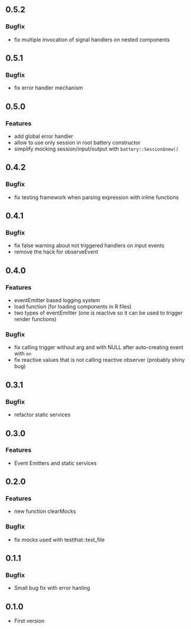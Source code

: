 ## 0.5.2
### Bugfix
* fix multiple invocation of signal handlers on nested components

## 0.5.1
### Bugfix
* fix error handler mechanism

## 0.5.0
### Features
* add global error handler
* allow to use only session in root battery constructor
* simplify mocking session/input/output with `battery::Session$new()`

## 0.4.2
### Bugfix
* fix testing framework when parsing expression with inline functions

## 0.4.1
### Bugfix
* fix false warning about not triggered handlers on input events
* remove the hack for observeEvent

## 0.4.0
### Features
* eventEmitter based logging system
* load function (for loading components in R files)
* two types of eventEmitter (one is reactive so it can be used to trigger render functions)
### Bugfix
* fix calling trigger without arg and with NULL after auto-creating event with `on`
* fix reactive values that is not calling reactive observer (probably shiny bug)

## 0.3.1
### Bugfix
* refactor static services

## 0.3.0
### Features
* Event Emitters and static services

## 0.2.0
### Features
* new function clearMocks
### Bugfix
* fix mocks used with testthat::test_file

## 0.1.1
### Bugfix
* Small bug fix with error hanling

## 0.1.0
* First version
